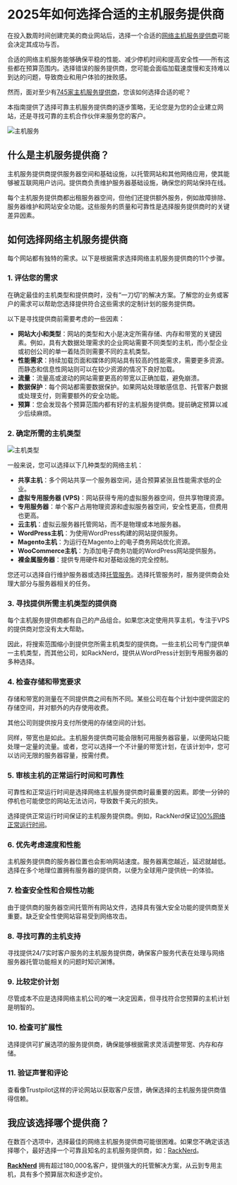 # 2025年如何选择合适的主机服务提供商

在投入数周时间创建完美的商业网站后，选择一个合适的[网络主机服务提供商](https://my.racknerd.com/aff.php?aff=11397)可能会决定其成功与否。

合适的网络主机服务能够确保平稳的性能、减少停机时间和提高安全性——所有这些都在预算范围内。选择错误的服务提供商，您可能会面临加载速度慢和支持难以到达的问题，导致商业和用户体验的挫败感。

然而，面对至少有[745家主机服务提供商](https://w3techs.com/technologies/overview/web_hosting)，您该如何选择合适的呢？

本指南提供了选择可靠主机服务提供商的逐步策略，无论您是为您的企业建立网站，还是寻找可靠的主机合作伙伴来服务您的客户。

![主机服务](https://github.com/user-attachments/assets/82119a7c-26d7-4ccc-bc06-81fb9e7a4a5d)

## 什么是主机服务提供商？

主机服务提供商提供服务器空间和基础设施，以托管网站和其他网络应用，使其能够被互联网用户访问。提供商负责维护服务器基础设施，确保您的网站保持在线。

每个主机服务提供商都出租服务器空间，但他们还提供额外服务，例如故障排除、服务器维护和网站安全功能。这些服务的质量和可靠性是选择服务提供商时的关键差异因素。

## 如何选择网络主机服务提供商

每个网站都有独特的需求。以下是根据需求选择网络主机服务提供商的11个步骤。

### 1. 评估您的需求

在确定最佳的主机类型和提供商时，没有“一刀切”的解决方案。了解您的业务或客户的需求可以帮助您选择提供符合这些需求的定制计划的服务提供商。

以下是寻找提供商前需要考虑的一些因素：

- **网站大小和类型**：网站的类型和大小是决定所需存储、内存和带宽的关键因素。例如，具有大数据处理需求的企业网站需要不同类型的主机，而小型企业或初创公司的单一着陆页则需要不同的主机类型。
- **性能需求**：持续加载页面和媒体的网站具有较高的性能需求，需要更多资源。而静态和信息性网站则可以在较少资源的情况下良好加载。
- **流量**：流量高或波动的网站需要更高的带宽以正确加载，避免崩溃。
- **数据保护**：每个网站都需要数据保护。如果网站处理敏感信息、托管客户数据或处理支付，则需要额外的安全功能。
- **预算**：您会发现各个预算范围内都有好的主机服务提供商。提前确定预算以减少后续麻烦。

### 2. 确定所需的主机类型

![主机类型](https://github.com/user-attachments/assets/ae4f2127-aa1e-407d-bfa8-01f47a492f11)

一般来说，您可以选择以下几种类型的网络主机：

- **共享主机**：多个网站共享一个服务器空间，适合预算紧张且性能需求低的企业。
- **虚拟专用服务器 (VPS)**：网站获得专用的虚拟服务器空间，但共享物理资源。
- **专用服务器**：单个客户占用物理资源和虚拟服务器空间，安全性更高，但费用也更高。
- **云主机**：虚拟云服务器托管网站，而不是物理或本地服务器。
- **WordPress主机**：为使用WordPress构建的网站提供服务。
- **Magento主机**：为运行在Magento上的电子商务网站优化资源。
- **WooCommerce主机**：为添加电子商务功能的WordPress网站提供服务。
- **裸金属服务器**：提供专用硬件和对基础设施的完全控制。

您还可以选择自行维护服务器或选择[托管服务](https://my.racknerd.com/aff.php?aff=11397)。选择托管服务时，服务提供商会处理大部分与服务器相关的任务。

### 3. 寻找提供所需主机类型的提供商

每个主机服务提供商都有自己的产品组合。如果您决定使用共享主机，专注于VPS的提供商对您没有太大帮助。

因此，将搜索范围缩小到提供您所需主机类型的提供商。一些主机公司专门提供单一主机类型，而其他公司，如RackNerd，提供从WordPress计划到专用服务器的多种选择。

### 4. 检查存储和带宽要求

存储和带宽的测量在不同提供商之间有所不同。某些公司在每个计划中提供固定的存储空间，并对额外的内存使用收费。

其他公司则提供按月支付所使用的存储空间的计划。

同样，带宽也是如此。主机服务提供商可能会限制可用服务器容量，以便网站只能处理一定量的流量。或者，您可以选择一个不计量的带宽计划，在该计划中，您可以访问无限的服务器容量，按需付费。

### 5. 审核主机的正常运行时间和可靠性

可靠性和正常运行时间是选择网络主机服务提供商时最重要的因素。即使一分钟的停机也可能使您的网站无法访问，导致数千美元的损失。

选择提供正常运行时间保证的主机服务提供商。例如，RackNerd保证[100%网络正常运行时间](https://my.racknerd.com/aff.php?aff=11397)。

### 6. 优先考虑速度和性能

主机服务提供商的服务器位置也会影响网站速度。服务器离您越近，延迟就越低。选择在多个地理位置拥有服务器的提供商，以便为全球用户提供统一的体验。

### 7. 检查安全性和合规性功能

由于提供商的服务器空间托管所有网站文件，选择具有强大安全功能的提供商至关重要。缺乏安全性使网站容易受到网络攻击。

### 8. 寻找可靠的主机支持

寻找提供24/7实时客户服务的主机服务提供商，确保客户服务代表在处理与网络服务器托管功能相关的问题时知识渊博。

### 9. 比较定价计划

尽管成本不应是选择网络主机公司的唯一决定因素，但寻找符合您预算的主机计划是明智的。

### 10. 检查可扩展性

选择提供可扩展选项的服务提供商，确保能够根据需求灵活调整带宽、内存和存储。

### 11. 验证声誉和评论

查看像Trustpilot这样的评论网站以获取客户反馈，确保选择的主机服务提供商值得信赖。

## 我应该选择哪个提供商？

在数百个选项中，选择最佳的网络主机服务提供商可能很困难。如果您不确定该选择哪个，最好选择一个可靠且知名的主机服务提供商，如：[RackNerd](https://my.racknerd.com/aff.php?aff=11397)。

**[RackNerd](https://my.racknerd.com/aff.php?aff=11397)** 拥有超过180,000名客户，提供强大的托管解决方案，从云到专用主机，具有多个预算层次和逐步定价。


